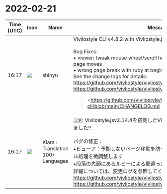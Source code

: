 # 2022-02-21

|Time (UTC)|Icon|Name|Message|
|---|---|---|---|
|16:17|![](https://avatars.slack-edge.com/2018-04-27/354445776386_e258f5ed5ba887b08668_72.jpg)|shinyu|Vivliostyle CLI v4.8.2 with Vivliostyle.js v2.14.4 Released!!<br><br>Bug Fixes:<br>• viewer: tweak mouse wheel/scroll handling to prevent unexpected page moves<br>• wrong page break with ruby at beginning of a paragraph<br>See the change logs for details:<br><https://github.com/vivliostyle/vivliostyle-cli/blob/main/CHANGELOG.md><br><https://github.com/vivliostyle/vivliostyle.js/blob/master/CHANGELOG.md><br><blockquote><https://github.com/vivliostyle/vivliostyle-cli/blob/main/CHANGELOG.md | CHANGELOG.md></blockquote><br><blockquote><https://github.com/vivliostyle/vivliostyle.js/blob/master/CHANGELOG.md | CHANGELOG.md></blockquote>|
|16:17|![](https://avatars.slack-edge.com/2021-08-02/2324149410423_2aa7423c4133ecb9f168_72.png)|Kiara : Translation 100+ Languages|🇯🇵: Vivliostyle.jsv2.14.4を搭載したVivliostyleCLIv4.8.2がリリースされました!!<br><br>バグの修正：<br>•ビューア：予期しないページ移動を防ぐために、マウスホイール/スクロール処理を微調整します<br>•段落の先頭にあるルビーによる間違ったページ分割<br>詳細については、変更ログを参照してください。<br><https://github.com/vivliostyle/vivliostyle-cli/blob/main/CHANGELOG.md><br><https://github.com/vivliostyle/vivliostyle.js/blob/master/CHANGELOG.md>|
